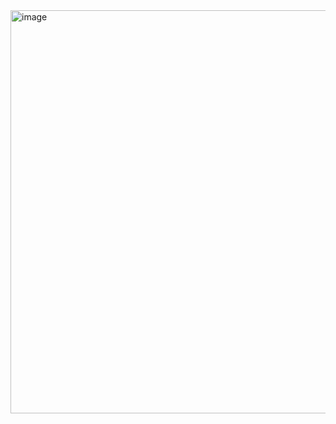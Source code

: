 <img width="645" height="645" alt="image" src="https://github.com/user-attachments/assets/5c5ea90f-8c4d-417c-b101-2bc8d8430417" />
